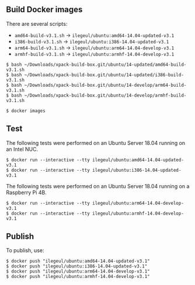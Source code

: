 
## Build Docker images

There are several scripts:

- `amd64-build-v3.1.sh` -> `ilegeul/ubuntu:amd64-14.04-updated-v3.1`
- `i386-build-v3.1.sh` -> `ilegeul/ubuntu:i386-14.04-updated-v3.1`
- `arm64-build-v3.1.sh` -> `ilegeul/ubuntu:arm64-14.04-develop-v3.1`
- `armhf-build-v3.1.sh` -> `ilegeul/ubuntu:armhf-14.04-develop-v3.1`

```console
$ bash ~/Downloads/xpack-build-box.git/ubuntu/14-updated/amd64-build-v3.1.sh
$ bash ~/Downloads/xpack-build-box.git/ubuntu/14-updated/i386-build-v3.1.sh
$ bash ~/Downloads/xpack-build-box.git/ubuntu/14-develop/arm64-build-v3.1.sh
$ bash ~/Downloads/xpack-build-box.git/ubuntu/14-develop/armhf-build-v3.1.sh

$ docker images
```

## Test

The following tests were performed on an Ubuntu Server
18.04 running on an Intel NUC.

```console
$ docker run --interactive --tty ilegeul/ubuntu:amd64-14.04-updated-v3.1
$ docker run --interactive --tty ilegeul/ubuntu:i386-14.04-updated-v3.1
```

The following tests were performed on an Ubuntu Server
18.04 running on a Raspberry Pi 4B.

```console
$ docker run --interactive --tty ilegeul/ubuntu:arm64-14.04-develop-v3.1
$ docker run --interactive --tty ilegeul/ubuntu:armhf-14.04-develop-v3.1
```

## Publish

To publish, use:

```console
$ docker push "ilegeul/ubuntu:amd64-14.04-updated-v3.1"
$ docker push "ilegeul/ubuntu:i386-14.04-updated-v3.1"
$ docker push "ilegeul/ubuntu:arm64-14.04-develop-v3.1"
$ docker push "ilegeul/ubuntu:armhf-14.04-develop-v3.1"
```
